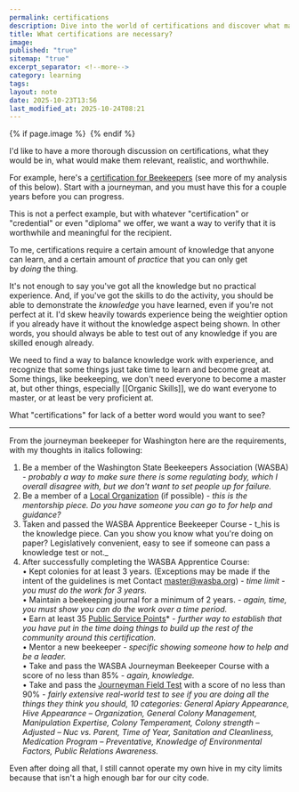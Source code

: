 ```yaml
---
permalink: certifications
description: Dive into the world of certifications and discover what makes them truly valuable and impactful. This note explores the balance between theoretical knowledge and hands-on experience, using the example of a beekeeping certification to illustrate the journey from novice to expert. Learn about the essential components that make certifications meaningful, such as mentorship, community involvement, and the ability to demonstrate real-world skills. Whether it's mastering organic skills or achieving proficiency in specialized fields, this discussion challenges you to rethink what certifications should entail and how they can be tailored to ensure genuine competence and recognition.
title: What certifications are necessary?
image:
published: "true"
sitemap: "true"
excerpt_separator: <!--more-->
category: learning
tags:
layout: note
date: 2025-10-23T13:56
last_modified_at: 2025-10-24T08:21
---
```



{% if page.image %} <img src="{{ page.image }}" alt=""> {% endif %}

I'd like to have a more thorough discussion on certifications, what they would be in, what would make them relevant, realistic, and worthwhile.   
  
For example, here's a [certification for Beekeepers](https://wasba.org/education/journeyman/) (see more of my analysis of this below). Start with a journeyman, and you must have this for a couple years before you can progress.  
  
This is not a perfect example, but with whatever "certification" or "credential" or even "diploma" we offer, we want a way to verify that it is worthwhile and meaningful for the recipient.   
  
To me, certifications require a certain amount of knowledge that anyone can learn, and a certain amount of _practice_ that you can only get by _doing_ the thing.   
  
It's not enough to say you've got all the knowledge but no practical experience. And, if you've got the skills to do the activity, you should be able to demonstrate the _knowledge_ you have learned, even if you're not perfect at it. I'd skew heavily towards experience being the weightier option if you already have it without the knowledge aspect being shown. In other words, you should always be able to test out of any knowledge if you are skilled enough already.   
  
We need to find a way to balance knowledge work with experience, and recognize that some things just take time to learn and become great at. Some things, like beekeeping, we don't need everyone to become a master at, but other things, especially [[Organic Skills]], we do want everyone to master, or at least be very proficient at.   
  
What "certifications" for lack of a better word would you want to see?   

---

  
  
From the journeyman beekeeper for Washington here are the requirements, with my thoughts in italics following:   
  
  

1. Be a member of the Washington State Beekeepers Association (WASBA) - _probably a way to make sure there is some regulating body, which I overall disagree with, but we don't want to set people up for failure._ 
2. Be a member of a [Local Organization](https://wasba.org/resources/local-organizations/) (if possible) - _this is the mentorship piece. Do you have someone you can go to for help and guidance?_ 
3. Taken and passed the WASBA Apprentice Beekeeper Course - t_his is the knowledge piece. Can you show you know what you're doing on paper? Legislatively convenient, easy to see if someone can pass a knowledge test or not._ 
4. After successfully completing the WASBA Apprentice Course:  
    • Kept colonies for at least 3 years. (Exceptions may be made if the intent of the guidelines is met Contact [master@wasba.org](mailto:master@wasba.org)) - _time limit - you must do the work for 3 years._   
    • Maintain a beekeeping journal for a minimum of 2 years. - _again, time, you must show you can do the work over a time period._   
    • Earn at least 35 [Public Service Points](https://wasba.org/education/journeyman/public-service-points/)* - _further way to establish that you have put in the time doing things to build up the rest of the community around this certification._   
    • Mentor a new beekeeper - _specific showing someone how to help and be a leader._   
    • Take and pass the WASBA Journeyman Beekeeper Course with a score of no less than 85% - _again, knowledge._   
    • Take and pass the [Journeyman Field Test](https://wasba.org/education/journeyman/beekeepers-field-test/) with a score of no less than 90% - _fairly extensive real-world test to see if you are doing all the things they think you should, 10 categories: General Apiary Appearance, Hive Appearance – Organization, General Colony Management, Manipulation Expertise, Colony Temperament, Colony strength – Adjusted – Nuc vs. Parent, Time of Year, Sanitation and Cleanliness, Medication Program – Preventative, Knowledge of Environmental Factors, Public Relations Awareness._

  
Even after doing all that, I still cannot operate my own hive in my city limits because that isn't a high enough bar for our city code.
